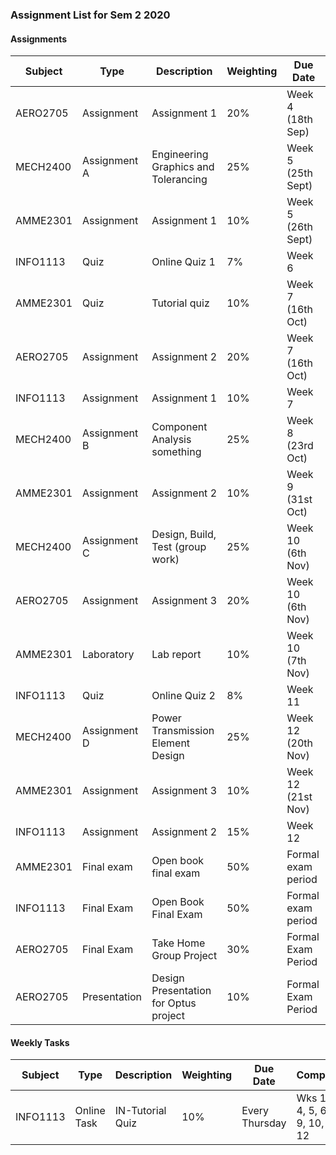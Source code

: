 ### Assignment List for Sem 2 2020

#### Assignments 

| **Subject** | **Type**     | **Description**                       | **Weighting** | **Due Date**        |
| ------      | ---------    | ----------                            | -------       | ----------          |
| AERO2705    | Assignment   | Assignment 1                          | 20%           | Week 4  (18th Sep)  |
| MECH2400    | Assignment A | Engineering Graphics and Tolerancing  | 25%           | Week 5  (25th Sept) |
| AMME2301    | Assignment   | Assignment 1                          | 10%           | Week 5  (26th Sept) |
| INFO1113    | Quiz         | Online Quiz 1                         | 7%            | Week 6              |
| AMME2301    | Quiz         | Tutorial quiz                         | 10%           | Week 7  (16th Oct)  |
| AERO2705    | Assignment   | Assignment 2                          | 20%           | Week 7  (16th Oct)  |
| INFO1113    | Assignment   | Assignment 1                          | 10%           | Week 7              |
| MECH2400    | Assignment B | Component Analysis  something         | 25%           | Week 8  (23rd Oct)  |
| AMME2301    | Assignment   | Assignment 2                          | 10%           | Week 9  (31st Oct)  |
| MECH2400    | Assignment C | Design, Build, Test (group work)      | 25%           | Week 10 (6th Nov)   |
| AERO2705    | Assignment   | Assignment 3                          | 20%           | Week 10  (6th Nov)  |
| AMME2301    | Laboratory   | Lab report                            | 10%           | Week 10 (7th Nov)   |
| INFO1113    | Quiz         | Online Quiz 2                         | 8%            | Week 11             |
| MECH2400    | Assignment D | Power Transmission Element Design     | 25%           | Week 12 (20th Nov)  |
| AMME2301    | Assignment   | Assignment 3                          | 10%           | Week 12 (21st Nov)  |
| INFO1113    | Assignment   | Assignment 2                          | 15%           | Week 12             |
| AMME2301    | Final exam   | Open book final exam                  | 50%           | Formal exam period  |
| INFO1113    | Final Exam   | Open Book Final Exam                  | 50%           | Formal exam period  |
| AERO2705    | Final Exam   | Take Home Group Project               | 30%           | Formal Exam Period  |
| AERO2705    | Presentation | Design Presentation for Optus project | 10%           | Formal Exam Period  |



#### Weekly Tasks

| **Subject** | **Type**     | **Description**                      | **Weighting** | **Due Date**        | **Completed?**                            |
| ------      | ---------    | ----------                           | -------       | ----------          | --------                                  |
| INFO1113    | Online Task  | IN-Tutorial Quiz                     | 10%           | Every Thursday      | Wks 1, 2, 3, 4, 5, 6, 7, 8, 9, 10, 11, 12 |

